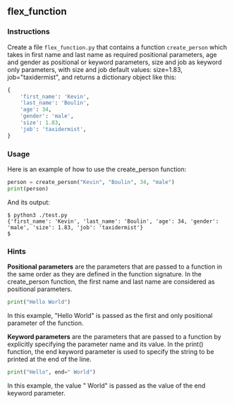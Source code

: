 ## flex_function

### Instructions

Create a file `flex_function.py` that contains a function `create_person` which takes in first name and last name as required positional parameters, age and gender as positional or keyword parameters, size and job as keyword only parameters, with size and job default values: size=1.83, job="taxidermist", and returns a dictionary object like this:

```python
{
    'first_name': 'Kevin',
    'last_name': 'Boulin',
    'age': 34,
    'gender': 'male',
    'size': 1.83,
    'job': 'taxidermist',
}
```

### Usage

Here is an example of how to use the create_person function:

```python
person = create_person("Kevin", "Boulin", 34, "male")
print(person)
```

And its output:

```console
$ python3 ./test.py
{'first_name': 'Kevin', 'last_name': 'Boulin', 'age': 34, 'gender': 'male', 'size': 1.83, 'job': 'taxidermist'}
$
```

### Hints

**Positional parameters** are the parameters that are passed to a function in the same order as they are defined in the function signature. In the create_person function, the first name and last name are considered as positional parameters.

```python
print("Hello World")
```

In this example, "Hello World" is passed as the first and only positional parameter of the function.

**Keyword parameters** are the parameters that are passed to a function by explicitly specifying the parameter name and its value. In the print() function, the end keyword parameter is used to specify the string to be printed at the end of the line.

```python
print("Hello", end=" World")
```

In this example, the value " World" is passed as the value of the end keyword parameter.
